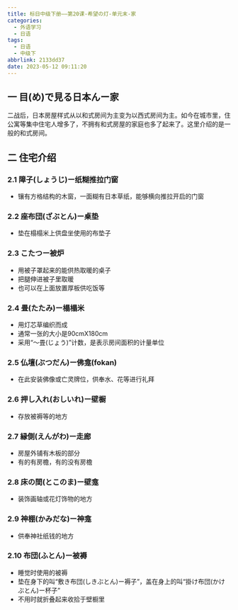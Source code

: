 ```yaml
---
title: 标日中级下册——第20课-希望の灯-单元末-家
categories:
  - 外语学习
  - 日语
tags:
  - 日语
  - 中级下
abbrlink: 2133dd37
date: 2023-05-12 09:11:20
---
```

## 一 目(め)で見る日本んー家

二战后，日本房屋样式从以和式房间为主变为以西式房间为主。如今在城市里，住公寓等集中住宅人增多了，不拥有和式房屋的家庭也多了起来了。这里介绍的是一般的和式房间。

<!--more-->

## 二 住宅介绍

### 2.1 障子(しょうじ)ー纸糊推拉门窗

* 镶有方格结构的木窗，一面糊有日本草纸，能够横向推拉开启的门窗

### 2.2 座布団(ざぶとん)ー桌垫

* 垫在榻榻米上供盘坐使用的布垫子

### 2.3 こたつー被炉

* 用被子罩起来的能供热取暖的桌子
* 把腿伸进被子里取暖
* 也可以在上面放置厚板供吃饭等

### 2.4 畳(たたみ)ー榻榻米

* 用灯芯草编织而成
* 通常一张的大小是90cmX180cm
* 采用“～畳(じょう)”计数，是表示房间面积的计量单位

### 2.5 仏壇(ぶつだん)ー佛龛(fokan)

* 在此安装佛像或亡灵牌位，供奉水、花等进行礼拜

### 2.6 押し入れ(おしいれ)ー壁橱

* 存放被褥等的地方

### 2.7 縁側(えんがわ)ー走廊

* 房屋外铺有木板的部分
* 有的有房檐，有的没有房檐

### 2.8 床の間(とこのま)ー壁龛

* 装饰画轴或花灯饰物的地方

### 2.9 神棚(かみだな)ー神龛

* 供奉神社纸钱的地方

### 2.10 布団(ふとん)ー被褥

* 睡觉时使用的被褥
* 垫在身下的叫“敷き布団(しきぶとん)ー褥子”，盖在身上的叫“掛け布団(かけぶとん)ー杯子”
* 不用时就折叠起来收拾于壁橱里